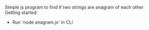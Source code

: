 Simple js program to find if two strings are anagram of each other </br>
Getting started: </br>
- Run 'node anagram.js' in CLI
